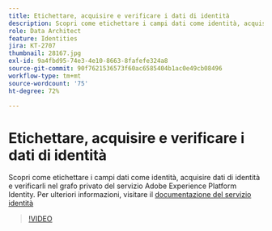 ```yaml
---
title: Etichettare, acquisire e verificare i dati di identità
description: Scopri come etichettare i campi dati come identità, acquisire dati di identità e verificarli nel grafo privato del servizio Adobe Experience Platform Identity.
role: Data Architect
feature: Identities
jira: KT-2707
thumbnail: 28167.jpg
exl-id: 9a4fbd95-74e3-4e10-8663-8fafefe324a8
source-git-commit: 90f7621536573f60ac6585404b1ac0e49cb08496
workflow-type: tm+mt
source-wordcount: '75'
ht-degree: 72%

---
```


# Etichettare, acquisire e verificare i dati di identità

Scopri come etichettare i campi dati come identità, acquisire dati di identità e verificarli nel grafo privato del servizio Adobe Experience Platform Identity. Per ulteriori informazioni, visitare il [documentazione del servizio identità](https://experienceleague.adobe.com/docs/experience-platform/identity/home.html?lang=it)


>[!VIDEO](https://video.tv.adobe.com/v/28167?quality=12&learn=on)
